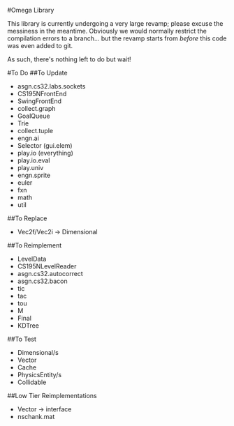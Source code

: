 #Omega Library

This library is currently undergoing a very large revamp; please excuse the messiness in the meantime. Obviously we would
normally restrict the compilation errors to a branch... but the revamp starts from _before_ this code was even added to git.

As such, there's nothing left to do but wait!

#To Do
##To Update
- asgn.cs32.labs.sockets
- CS195NFrontEnd
- SwingFrontEnd
- collect.graph
- GoalQueue
- Trie
- collect.tuple
- engn.ai
- Selector (gui.elem)
- play.io (everything)
- play.io.eval
- play.univ
- engn.sprite
- euler
- fxn
- math
- util

##To Replace
- Vec2f/Vec2i -> Dimensional

##To Reimplement
- LevelData
- CS195NLevelReader
- asgn.cs32.autocorrect
- asgn.cs32.bacon
- tic
- tac
- tou
- M
- Final
- KDTree

##To Test
- Dimensional/s
- Vector
- Cache
- PhysicsEntity/s
- Collidable

##Low Tier Reimplementations
- Vector -> interface
- nschank.mat